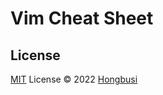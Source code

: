 # Vim Cheat Sheet

## License

[MIT](./LICENSE) License © 2022 [Hongbusi](https://github.com/Hongbusi) 
